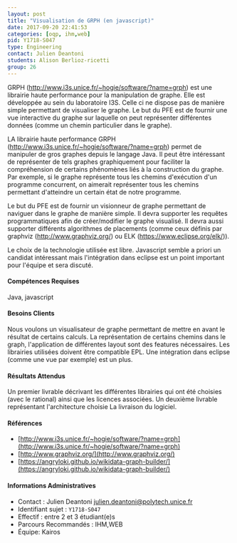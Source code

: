```yaml
---
layout: post
title: "Visualisation de GRPH (en javascript)"
date: 2017-09-20 22:41:53
categories: [oqp, ihm,web]
pid: Y1718-S047
type: Engineering
contact: Julien Deantoni
students: Alison Berlioz-ricetti
group: 26
---
```

       
GRPH (http://www.i3s.unice.fr/~hogie/software/?name=grph) est une librairie haute performance pour la manipulation de graphe. Elle est développée au sein du laboratoire I3S. Celle ci ne dispose pas de manière simple permettant de visualiser le graphe. Le but du PFE est de fournir une vue interactive du graphe sur laquelle on peut représenter différentes données (comme un chemin particulier dans le graphe). 

LA librairie haute performance GRPH (http://www.i3s.unice.fr/~hogie/software/?name=grph) permet de manipuler de gros graphes depuis le langage Java. Il peut être intéressant de représenter de tels graphes graphiquement pour faciliter la compréhension de certains phénomènes liés à la construction du graphe. Par exemple, si le graphe représente tous les chemins d'exécution d'un programme concurrent, on aimerait représenter tous les chemins permettant d'atteindre un certain état de notre programme. 

Le but du PFE est de fournir un visionneur de graphe permettant de naviguer dans le graphe de manière simple. Il devra supporter les requêtes programmatiques afin de créer/modifier le graphe visualisé. Il devra aussi supporter différents algorithmes de placements (comme ceux définis par graphviz (http://www.graphviz.org/) ou ELK (https://www.eclipse.org/elk/)).

 Le choix de la technologie utilisée est libre. Javascript semble a priori un candidat intéressant mais l'intégration dans eclipse est un point important pour l'équipe et sera discuté.

#### Compétences Requises
Java, javascript



     

#### Besoins Clients
Nous voulons un visualisateur de graphe permettant de mettre en avant le résultat de certains calculs. La représentation de certains chemins dans le graph, l'application de différentes layout sont des features nécessaires. Les librairies utilisées doivent être compatible EPL. Une intégration dans eclipse (comme une vue par exemple) est un plus. 

#### Résultats Attendus
Un premier livrable décrivant les différentes librairies qui ont été choisies (avec le rational) ainsi que les licences associées.
Un deuxième livrable représentant l'architecture choisie 
La livraison du logiciel.

#### Références

  * [http://www.i3s.unice.fr/~hogie/software/?name=grph](http://www.i3s.unice.fr/~hogie/software/?name=grph)
  * [http://www.graphviz.org/](http://www.graphviz.org/)
  * [https://angryloki.github.io/wikidata-graph-builder/](https://angryloki.github.io/wikidata-graph-builder/)

#### Informations Administratives
  * Contact : Julien Deantoni <julien.deantoni@polytech.unice.fr>
  * Identifiant sujet : `Y1718-S047`
  * Effectif : entre 2 et 3 étudiant(e)s
  * Parcours Recommandés : IHM,WEB
  * Équipe: Kairos

     